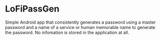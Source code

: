 # LoFiPassGen
Simple Android app that consistently generates a password using a master password and a name of a service or human memorable name to generate the password. No infomation is stored in the application at all.

